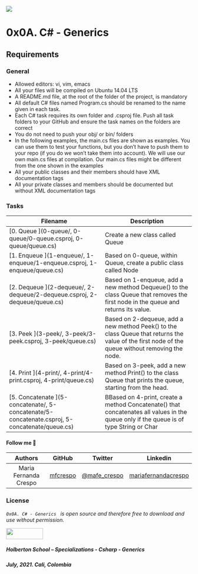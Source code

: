 ![](https://www.shekhali.com/wp-content/uploads/2021/02/Generic-method-in-c.png)

# 0x0A. C# - Generics

## Requirements

### General
* Allowed editors: vi, vim, emacs
* All your files will be compiled on Ubuntu 14.04 LTS
* A README.md file, at the root of the folder of the project, is mandatory
* All default C# files named Program.cs should be renamed to the name given in each task.
* Each C# task requires its own folder and .csproj file. Push all task folders to your GitHub and ensure the task names on the folders are correct
* You do not need to push your obj/ or bin/ folders
* In the following examples, the main.cs files are shown as examples. You can use them to test your functions, but you don’t have to push them to your repo (if you do we won’t take them into account). We will use our own main.cs files at compilation. Our main.cs files might be different from the one shown in the examples
* All your public classes and their members should have XML documentation tags
* All your private classes and members should be documented but without XML documentation tags

### Tasks

| **Filename** | **Description** |
|---|---|
| [0. Queue  ](0-queue/, 0-queue/0-queue.csproj, 0-queue/queue.cs) | Create a new class called Queue<T>  |
| [1. Enqueue  ](1-enqueue/, 1-enqueue/1-enqueue.csproj, 1-enqueue/queue.cs) | Based on 0-queue, within Queue<T>, create a public class called Node  |
| [2. Dequeue  ](2-dequeue/, 2-dequeue/2-dequeue.csproj, 2-dequeue/queue.cs) | Based on 1-enqueue, add a new method Dequeue() to the class Queue<T> that removes the first node in the queue and returns its value.  |
| [3. Peek  ](3-peek/, 3-peek/3-peek.csproj, 3-peek/queue.cs) | Based on 2-dequeue, add a new method Peek() to the class Queue<T> that returns the value of the first node of the queue without removing the node.  |
| [4. Print  ](4-print/, 4-print/4-print.csproj, 4-print/queue.cs) | Based on 3-peek, add a new method Print() to the class Queue<T> that prints the queue, starting from the head.  |
| [5. Concatenate  ](5-concatenate/, 5-concatenate/5-concatenate.csproj, 5-concatenate/queue.cs) | BBased on 4-print, create a method Concatenate() that concatenates all values in the queue only if the queue is of type String or Char  |

#### Follow me 💬

| Authors | GitHub | Twitter | Linkedin |
| :---: | :---: | :---: | :---: |
| Maria Fernanda Crespo | [mfcrespo](https://github.com/mfcrespo) | [@mafe_crespo](https://twitter.com/mafe_crespo) | [mariafernandacrespo](https://www.linkedin.com/in/mariafernandacrespo) |

### License
*`0x0A. C# - Generics ` is open source and therefore free to download and use without permission.*

<a href="url"><img src="https://www.holbertonschool.com/holberton-logo.png" align="middle" width="100" height="30"></a>

##### Holberton School – Specializations - Csharp - Generics
##### July, 2021. Cali, Colombia
